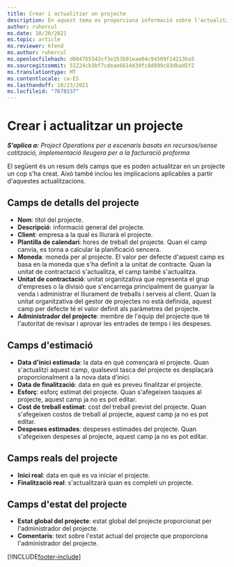 ```yaml
---
title: Crear i actualitzar un projecte
description: En aquest tema es proporciona informació sobre l'actualització de projectes al Project Operations.
author: ruhercul
ms.date: 10/20/2021
ms.topic: article
ms.reviewer: kfend
ms.author: ruhercul
ms.openlocfilehash: d0847b5343cf3e353b91eae04c94509f14213ba5
ms.sourcegitcommit: 51224cb3bf7cdeae6614d39fc8d899c83dbad5f2
ms.translationtype: MT
ms.contentlocale: ca-ES
ms.lasthandoff: 10/23/2021
ms.locfileid: "7678337"
---
```

# <a name="create-and-update-a-project"></a>Crear i actualitzar un projecte

_**S'aplica a:** Project Operations per a escenaris basats en recursos/sense cotització, implementació lleugera per a la facturació proforma_

El següent és un resum dels camps que es poden actualitzar en un projecte un cop s'ha creat. Això també inclou les implicacions aplicables a partir d'aquestes actualitzacions.

## <a name="project-detail-fields"></a>Camps de detalls del projecte

- **Nom**: títol del projecte.
- **Descripció**: informació general del projecte.
- **Client**: empresa a la qual es lliurarà el projecte.
- **Plantilla de calendari**: hores de treball del projecte. Quan el camp canvia, es torna a calcular la planificació sencera.
- **Moneda**: moneda per al projecte. El valor per defecte d'aquest camp es basa en la moneda que s'ha definit a la unitat de contracte. Quan la unitat de contractació s'actualitza, el camp també s'actualitza.
- **Unitat de contractació**: unitat organitzativa que representa el grup d'empreses o la divisió que s'encarrega principalment de guanyar la venda i administrar el lliurament de treballs i serveis al client.  Quan la unitat organitzativa del gestor de projectes no està definida, aquest camp per defecte té el valor definit als paràmetres del projecte.
- **Administrador del projecte**: membre de l'equip del projecte que té l'autoritat de revisar i aprovar les entrades de temps i les despeses.

## <a name="estimate-fields"></a>Camps d'estimació

- **Data d'inici estimada**: la data en què començarà el projecte. Quan s'actualitzi aquest camp, qualsevol tasca del projecte es desplaçarà proporcionalment a la nova data d'inici.
- **Data de finalització**: data en què es preveu finalitzar el projecte.
- **Esforç**: esforç estimat del projecte. Quan s'afegeixen tasques al projecte, aquest camp ja no es pot editar.
- **Cost de treball estimat**: cost del treball previst del projecte. Quan s'afegeixen costos de treball al projecte, aquest camp ja no es pot editar.
- **Despeses estimades**: despeses estimades del projecte. Quan s'afegeixen despeses al projecte, aquest camp ja no es pot editar.

## <a name="project-actual-fields"></a>Camps reals del projecte
- **Inici real**: data en què es va iniciar el projecte.
- **Finalització real**: s'actualitzarà quan es completi un projecte.

## <a name="project-status-fields"></a>Camps d'estat del projecte

- **Estat global del projecte**: estat global del projecte proporcionat per l'administrador del projecte.
- **Comentaris**: text sobre l'estat actual del projecte que proporciona l'administrador del projecte.



[!INCLUDE[footer-include](../includes/footer-banner.md)]
